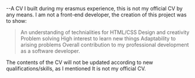 --A CV I built during my erasmus experience, this is not my official CV by any means. I am not a front-end developer, the creation of this project was to show:
  > An understanding of technialities for HTML/CSS 
  > Design and creativity
  > Problem solving
  > High interest to learn new things
  > Adaptability to arising problems
  > Overall contribution to my professional development as a software developer.


The contents of the CV will not be updated according to new qualifications/skills, as I mentioned It is not my official CV.
